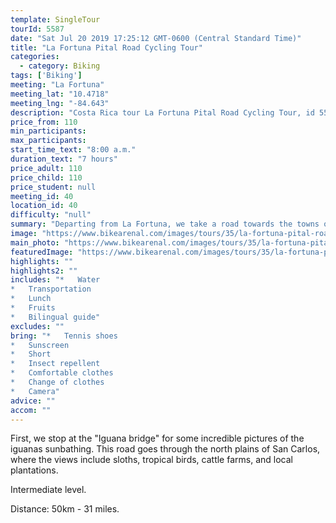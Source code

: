 ```yaml
---
template: SingleTour
tourId: 5587
date: "Sat Jul 20 2019 17:25:12 GMT-0600 (Central Standard Time)"
title: "La Fortuna Pital Road Cycling Tour"
categories: 
  - category: Biking
tags: ['Biking']
meeting: "La Fortuna"
meeting_lat: "10.4718"
meeting_lng: "-84.643"
description: "Costa Rica tour La Fortuna Pital Road Cycling Tour, id 5587"
price_from: 110
min_participants: 
max_participants: 
start_time_text: "8:00 a.m."
duration_text: "7 hours"
price_adult: 110
price_child: 110
price_student: null
meeting_id: 40
location_id: 40
difficulty: "null"
summary: "Departing from La Fortuna, we take a road towards the towns of Muelle and Pital. People who like the speed and the flat terrain will love this tour. Plains and plains for sprinters or faster riders."
image: "https://www.bikearenal.com/images/tours/35/la-fortuna-pital-road-cycling-tour.jpg"
main_photo: "https://www.bikearenal.com/images/tours/35/la-fortuna-pital-road-cycling-tour.jpg"
featuredImage: "https://www.bikearenal.com/images/tours/35/la-fortuna-pital-road-cycling-tour.jpg"
highlights: ""
highlights2: ""
includes: "*   Water
*   Transportation
*   Lunch
*   Fruits
*   Bilingual guide"
excludes: ""
bring: "*   Tennis shoes
*   Sunscreen
*   Short
*   Insect repellent
*   Comfortable clothes
*   Change of clothes
*   Camera"
advice: ""
accom: ""
---
```

First, we stop at the "Iguana bridge" for some incredible pictures of the iguanas sunbathing. This road goes through the north plains of San Carlos, where the views include sloths, tropical birds, cattle farms, and local plantations.

Intermediate level.

Distance: 50km - 31 miles.